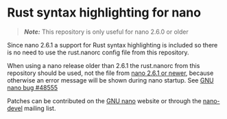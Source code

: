 # Rust syntax highlighting for nano

> ***Note:*** This repository is only useful for nano 2.6.0 or older

Since nano 2.6.1 a support for Rust syntax highlighting is included so there
is no need to use the rust.nanorc config file from this repository.

When using a nano release older than 2.6.1 the rust.nanorc from this repository
should be used, not the file from
[nano 2.6.1 or newer](http://git.savannah.gnu.org/cgit/nano.git/plain/doc/syntax/rust.nanorc),
because otherwise an error message will be shown during nano startup.
See [GNU nano bug #48555](https://savannah.gnu.org/bugs/?48555)

Patches can be contributed on the
[GNU nano](https://savannah.gnu.org/patch/?group=nano) website or through the
[nano-devel](https://lists.gnu.org/mailman/listinfo/nano-devel) mailing list.
